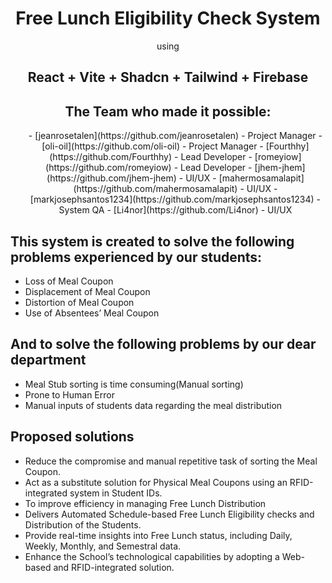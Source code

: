 <div align="center">
  <h1>Free Lunch Eligibility Check System</h1>
  using <br />
  <h2>React + Vite + Shadcn + Tailwind + Firebase</h2>
</div>

<div align="center">
  <h2>The Team who made it possible:</h2>
  <ul>
- [jeanrosetalen](https://github.com/jeanrosetalen) - Project Manager
- [oli-oil](https://github.com/oli-oil) - Project Manager
- [Fourthhy](https://github.com/Fourthhy) - Lead Developer
- [romeyiow](https://github.com/romeyiow) - Lead Developer
- [jhem-jhem](https://github.com/jhem-jhem) - UI/UX
- [mahermosamalapit](https://github.com/mahermosamalapit) - UI/UX
- [markjosephsantos1234](https://github.com/markjosephsantos1234) - System QA
- [Li4nor](https://github.com/Li4nor) - UI/UX
  </ul>
</div>

<h2>This system is created to solve the following problems experienced by our students:</h2>
<ul>
  <li>Loss of Meal Coupon
  <li>Displacement of Meal Coupon </li>
  <li>Distortion of Meal Coupon</li>
  <li>Use of Absentees’ Meal Coupon</li>
</ul>

<h2>And to solve the following problems by our dear department</h2>
<ul>
  <li>Meal Stub sorting is time consuming(Manual sorting)</li>
  <li>Prone to Human Error</li>
  <li>Manual inputs of students data regarding the meal distribution </li>
</ul>

<h2> Proposed solutions </h2>
<ul>
  <li>Reduce the compromise and manual repetitive task of sorting the Meal Coupon. </li>
  <li>Act as a substitute solution for Physical Meal Coupons using an RFID-integrated system in Student IDs.  </li>
  <li>To improve efficiency in managing Free Lunch Distribution </li>
  <li>Delivers Automated Schedule-based Free Lunch Eligibility checks and Distribution of the Students. </li>
  <li>Provide real-time insights into Free Lunch status, including Daily, Weekly, Monthly, and Semestral data. </li>
  <li>Enhance the School’s technological capabilities by adopting a Web-based and RFID-integrated solution. </li>
</ul>

